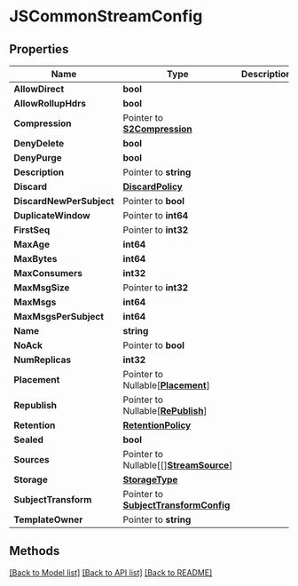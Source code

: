 # JSCommonStreamConfig

## Properties

Name | Type | Description | Notes
------------ | ------------- | ------------- | -------------
**AllowDirect** | **bool** |  | 
**AllowRollupHdrs** | **bool** |  | 
**Compression** | Pointer to [**S2Compression**](S2Compression.md) |  | [optional] 
**DenyDelete** | **bool** |  | 
**DenyPurge** | **bool** |  | 
**Description** | Pointer to **string** |  | [optional] 
**Discard** | [**DiscardPolicy**](DiscardPolicy.md) |  | 
**DiscardNewPerSubject** | Pointer to **bool** |  | [optional] 
**DuplicateWindow** | Pointer to **int64** |  | [optional] 
**FirstSeq** | Pointer to **int32** |  | [optional] 
**MaxAge** | **int64** |  | 
**MaxBytes** | **int64** |  | 
**MaxConsumers** | **int32** |  | 
**MaxMsgSize** | Pointer to **int32** |  | [optional] 
**MaxMsgs** | **int64** |  | 
**MaxMsgsPerSubject** | **int64** |  | 
**Name** | **string** |  | 
**NoAck** | Pointer to **bool** |  | [optional] 
**NumReplicas** | **int32** |  | 
**Placement** | Pointer to Nullable[[**Placement**](Placement.md)] |  | [optional] 
**Republish** | Pointer to Nullable[[**RePublish**](RePublish.md)] |  | [optional] 
**Retention** | [**RetentionPolicy**](RetentionPolicy.md) |  | 
**Sealed** | **bool** |  | 
**Sources** | Pointer to Nullable[[][**StreamSource**](StreamSource.md)] |  | [optional] 
**Storage** | [**StorageType**](StorageType.md) |  | 
**SubjectTransform** | Pointer to [**SubjectTransformConfig**](SubjectTransformConfig.md) |  | [optional] 
**TemplateOwner** | Pointer to **string** |  | [optional] 

## Methods


[[Back to Model list]](../README.md#documentation-for-models) [[Back to API list]](../README.md#documentation-for-api-endpoints) [[Back to README]](../README.md)


